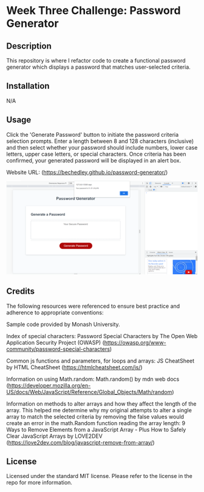 # Week Three Challenge: Password Generator

## Description

This repository is where I refactor code to create a functional password generator which displays a password that matches user-selected criteria.

## Installation

N/A

## Usage

Click the 'Generate Password' button to initiate the password criteria selection prompts. Enter a length between 8 and 128 characters (inclusive) and then select whether your password should include numbers, lower case letters, upper case letters, or special characters. Once criteria has been confirmed, your generated password will be displayed in an alert box.

Website URL: (https://bechedley.github.io/password-generator/)


![Screenshot of webpage with splitscreen showing the Chrome dev tools window](assets/images/password-generator-screenshot.png)
    

## Credits

The following resources were referenced to ensure best practice and adherence to appropriate conventions:

Sample code provided by Monash University.

Index of special characters: Password Special Characters by The Open Web Application Security Project (OWASP) (https://owasp.org/www-community/password-special-characters)

Common js functions and parameters, for loops and arrays: JS CheatSheet by HTML CheatSheet (https://htmlcheatsheet.com/js/)

Information on using Math.random: Math.random() by mdn web docs (https://developer.mozilla.org/en-US/docs/Web/JavaScript/Reference/Global_Objects/Math/random)

Information on methods to alter arrays and how they affect the length of the array. This helped me determine why my original attempts to alter a single array to match the selected criteria by removing the false values would create an error in the math.Random function reading the array length: 9 Ways to Remove Elements from a JavaScript Array - Plus How to Safely Clear JavaScript Arrays by LOVE2DEV (https://love2dev.com/blog/javascript-remove-from-array/)


## License

Licensed under the standard MIT license. Please refer to the license in the repo for more information.